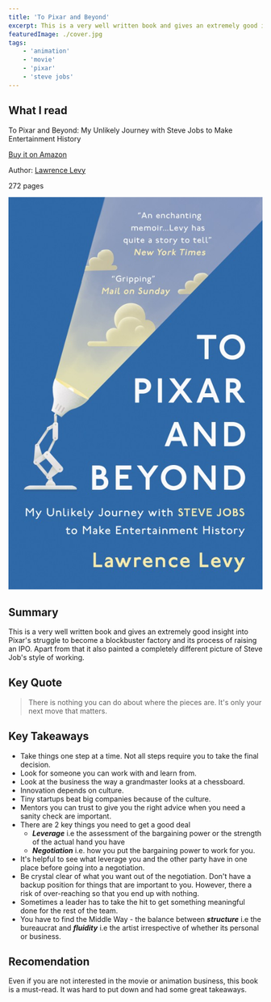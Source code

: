 ```yaml
---
title: 'To Pixar and Beyond'
excerpt: This is a very well written book and gives an extremely good insight into Pixar's struggle to become a blockbuster factory.
featuredImage: ./cover.jpg
tags:
    - 'animation'
    - 'movie'
    - 'pixar'
    - 'steve jobs'
---
```


## What I read

To Pixar and Beyond: My Unlikely Journey with Steve Jobs to Make Entertainment History

[Buy it on Amazon](https://www.amazon.com/Pixar-Beyond-Unlikely-Journey-Entertainment-ebook/dp/B01912OSA0)

Author: [Lawrence Levy](http://lawrencelevy.com/)

272 pages

![Book Cover Image](./cover.jpg)

## Summary

This is a very well written book and gives an extremely good insight into Pixar's struggle to become a blockbuster factory and its process of raising an IPO. Apart from that it also painted a completely different picture of Steve Job's style of working.

## Key Quote

> There is nothing you can do about where the pieces are. It's only your next move that matters.

## Key Takeaways

-   Take things one step at a time. Not all steps require you to take the final decision.
-   Look for someone you can work with and learn from.
-   Look at the business the way a grandmaster looks at a chessboard.
-   Innovation depends on culture.
-   Tiny startups beat big companies because of the culture.
-   Mentors you can trust to give you the right advice when you need a sanity check are important.
-   There are 2 key things you need to get a good deal
    -   **_Leverage_** i.e the assessment of the bargaining power or the strength of the actual hand you have
    -   **_Negotiation_** i.e. how you put the bargaining power to work for you.
-   It's helpful to see what leverage you and the other party have in one place before going into a negotiation.
-   Be crystal clear of what you want out of the negotiation. Don't have a backup position for things that are important to you. However, there a risk of over-reaching so that you end up with nothing.
-   Sometimes a leader has to take the hit to get something meaningful done for the rest of the team.
-   You have to find the Middle Way - the balance between **_structure_** i.e the bureaucrat and **_fluidity_** i.e the artist irrespective of whether its personal or business.

## Recomendation

Even if you are not interested in the movie or animation business, this book is a must-read. It was hard to put down and had some great takeaways.
